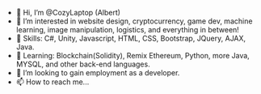 - 👋 Hi, I’m @CozyLaptop (Albert)
- 👀 I’m interested in website design, cryptocurrency, game dev, machine learning, image manipulation, logistics, and everything in between!
- 📕 Skills: C#, Unity, Javascript, HTML, CSS, Bootstrap, JQuery, AJAX, Java.
- 🌱 Learning: Blockchain(Solidity), Remix Ethereum, Python, more Java, MYSQL, and other back-end languages.
- 💞️ I’m looking to gain employment as a developer.
- 📫 How to reach me...

<!---
CozyLaptop/CozyLaptop is a ✨ special ✨ repository because its `README.md` (this file) appears on your GitHub profile.
You can click the Preview link to take a look at your changes.
--->
